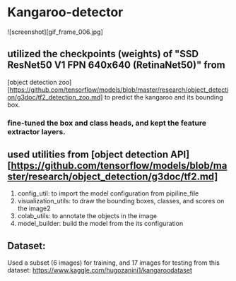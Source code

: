 # Kangaroo-detector

![screenshot][gif_frame_006.jpg]

## utilized the checkpoints (weights) of "SSD ResNet50 V1 FPN 640x640 (RetinaNet50)" from 
[object detection zoo][https://github.com/tensorflow/models/blob/master/research/object_detection/g3doc/tf2_detection_zoo.md] to predict the kangaroo and its bounding box.

### fine-tuned the box and class heads, and kept the feature extractor layers.

## used utilities from [object detection API][https://github.com/tensorflow/models/blob/master/research/object_detection/g3doc/tf2.md]
1. config_util: to import the model configuration from pipiline_file
2. visualization_utils: to draw the bounding boxes, classes, and scores on the image2
3. colab_utils: to annotate the objects in the image
4. model_builder: build the model from the its configuration

## Dataset: 
Used a subset (6 images) for training, and 17 images for testing from this dataset: https://www.kaggle.com/hugozanini1/kangaroodataset
